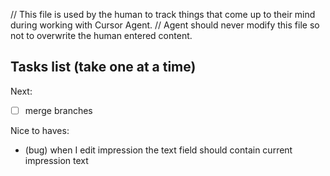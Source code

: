 // This file is used by the human to track things that come up to their mind during working with Cursor Agent.
// Agent should never modify this file so not to overwrite the human entered content.

## Tasks list (take one at a time)
Next:
- [ ] merge branches

Nice to haves:
- (bug) when I edit impression the text field should contain current impression text
